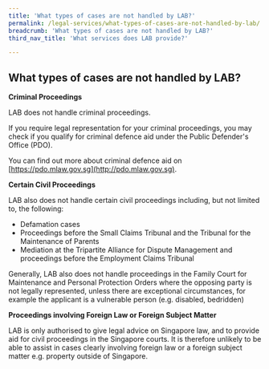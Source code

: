 ```yaml
---
title: 'What types of cases are not handled by LAB?'
permalink: /legal-services/what-types-of-cases-are-not-handled-by-lab/
breadcrumb: 'What types of cases are not handled by LAB?'
third_nav_title: 'What services does LAB provide?'

---
```


## What types of cases are not handled by LAB?

**Criminal Proceedings**<br>

LAB does not handle criminal proceedings. 

If you require legal representation for your criminal proceedings, you may check if you qualify for criminal defence aid under the Public Defender's Office (PDO).

You can find out more about criminal defence aid on [https://pdo.mlaw.gov.sg](http://pdo.mlaw.gov.sg).

**Certain Civil Proceedings**<br>

LAB also does not handle certain civil proceedings including, but not limited to, the following:

* Defamation cases
* Proceedings before the Small Claims Tribunal and the Tribunal for the Maintenance of Parents
* Mediation at the Tripartite Alliance for Dispute Management and proceedings before the Employment Claims Tribunal

Generally, LAB also does not handle proceedings in the Family Court for Maintenance and Personal Protection Orders where the opposing party is not legally represented, unless there are exceptional circumstances, for example the applicant is a vulnerable person (e.g. disabled, bedridden)

**Proceedings involving Foreign Law or Foreign Subject Matter**<br>

LAB is only authorised to give legal advice on Singapore law, and to provide aid for civil proceedings in the Singapore courts. It is therefore unlikely to be able to assist in cases clearly involving foreign law or a foreign subject matter e.g. property outside of Singapore.
